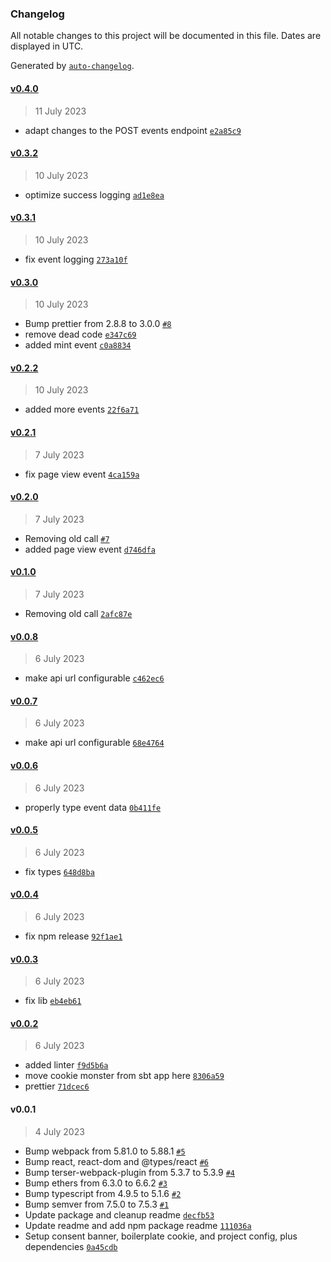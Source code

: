 ### Changelog

All notable changes to this project will be documented in this file. Dates are displayed in UTC.

Generated by [`auto-changelog`](https://github.com/CookPete/auto-changelog).

#### [v0.4.0](https://github.com/masa-finance/zksbt-cookie/compare/v0.3.2...v0.4.0)

> 11 July 2023

- adapt changes to the POST events endpoint [`e2a85c9`](https://github.com/masa-finance/zksbt-cookie/commit/e2a85c9795f443a3a9d06c9f73800e0396693afd)

#### [v0.3.2](https://github.com/masa-finance/zksbt-cookie/compare/v0.3.1...v0.3.2)

> 10 July 2023

- optimize success logging [`ad1e8ea`](https://github.com/masa-finance/zksbt-cookie/commit/ad1e8ea270bd70d2736bdf41848025f39c9c9d29)

#### [v0.3.1](https://github.com/masa-finance/zksbt-cookie/compare/v0.3.0...v0.3.1)

> 10 July 2023

- fix event logging [`273a10f`](https://github.com/masa-finance/zksbt-cookie/commit/273a10f452965f1c873c12f454439e565fae45d2)

#### [v0.3.0](https://github.com/masa-finance/zksbt-cookie/compare/v0.2.2...v0.3.0)

> 10 July 2023

- Bump prettier from 2.8.8 to 3.0.0 [`#8`](https://github.com/masa-finance/zksbt-cookie/pull/8)
- remove dead code [`e347c69`](https://github.com/masa-finance/zksbt-cookie/commit/e347c6992d4bb5869dc79ba398da49716b2bedce)
- added mint event [`c0a8834`](https://github.com/masa-finance/zksbt-cookie/commit/c0a88344122f4dfd4298754413752217d795d84f)

#### [v0.2.2](https://github.com/masa-finance/zksbt-cookie/compare/v0.2.1...v0.2.2)

> 10 July 2023

- added more events [`22f6a71`](https://github.com/masa-finance/zksbt-cookie/commit/22f6a7165a0344a7e9bff5604a9376c9d8597fa0)

#### [v0.2.1](https://github.com/masa-finance/zksbt-cookie/compare/v0.2.0...v0.2.1)

> 7 July 2023

- fix page view event [`4ca159a`](https://github.com/masa-finance/zksbt-cookie/commit/4ca159a6fa01d1217cc94b8deb1562afe4cb6ba3)

#### [v0.2.0](https://github.com/masa-finance/zksbt-cookie/compare/v0.1.0...v0.2.0)

> 7 July 2023

- Removing old call [`#7`](https://github.com/masa-finance/zksbt-cookie/pull/7)
- added page view event [`d746dfa`](https://github.com/masa-finance/zksbt-cookie/commit/d746dfa93a02922deff15bf9db08ece909071c05)

#### [v0.1.0](https://github.com/masa-finance/zksbt-cookie/compare/v0.0.8...v0.1.0)

> 7 July 2023

- Removing old call [`2afc87e`](https://github.com/masa-finance/zksbt-cookie/commit/2afc87e465b40a16528067f1f42e1d3cd31e21e2)

#### [v0.0.8](https://github.com/masa-finance/zksbt-cookie/compare/v0.0.7...v0.0.8)

> 6 July 2023

- make api url configurable [`c462ec6`](https://github.com/masa-finance/zksbt-cookie/commit/c462ec648d48f86b10ed493fc90b1c017aeaceef)

#### [v0.0.7](https://github.com/masa-finance/zksbt-cookie/compare/v0.0.6...v0.0.7)

> 6 July 2023

- make api url configurable [`68e4764`](https://github.com/masa-finance/zksbt-cookie/commit/68e476456a6ce8cc8fa04d00875a2381d05c14f8)

#### [v0.0.6](https://github.com/masa-finance/zksbt-cookie/compare/v0.0.5...v0.0.6)

> 6 July 2023

- properly type event data [`0b411fe`](https://github.com/masa-finance/zksbt-cookie/commit/0b411febb57e601f82133c0c6dcee4b7b3a66e97)

#### [v0.0.5](https://github.com/masa-finance/zksbt-cookie/compare/v0.0.4...v0.0.5)

> 6 July 2023

- fix types [`648d8ba`](https://github.com/masa-finance/zksbt-cookie/commit/648d8ba6240b6c6a7d8a6e6550e3d871f4fd925a)

#### [v0.0.4](https://github.com/masa-finance/zksbt-cookie/compare/v0.0.3...v0.0.4)

> 6 July 2023

- fix npm release [`92f1ae1`](https://github.com/masa-finance/zksbt-cookie/commit/92f1ae1708acf756f04324b99e250d7f10f62395)

#### [v0.0.3](https://github.com/masa-finance/zksbt-cookie/compare/v0.0.2...v0.0.3)

> 6 July 2023

- fix lib [`eb4eb61`](https://github.com/masa-finance/zksbt-cookie/commit/eb4eb610c985d40e1a89dc2d8d7d0f730659cab5)

#### [v0.0.2](https://github.com/masa-finance/zksbt-cookie/compare/v0.0.1...v0.0.2)

> 6 July 2023

- added linter [`f9d5b6a`](https://github.com/masa-finance/zksbt-cookie/commit/f9d5b6a58ed9a73bcff0dd4df48e65d4a520502f)
- move cookie monster from sbt app here [`8306a59`](https://github.com/masa-finance/zksbt-cookie/commit/8306a592c8aeeeeec7ea2b9afaba7bccb23c93dc)
- prettier [`71dcec6`](https://github.com/masa-finance/zksbt-cookie/commit/71dcec67cf5e1bf361ef9adc8c181e283090e8bc)

#### v0.0.1

> 4 July 2023

- Bump webpack from 5.81.0 to 5.88.1 [`#5`](https://github.com/masa-finance/zksbt-cookie/pull/5)
- Bump react, react-dom and @types/react [`#6`](https://github.com/masa-finance/zksbt-cookie/pull/6)
- Bump terser-webpack-plugin from 5.3.7 to 5.3.9 [`#4`](https://github.com/masa-finance/zksbt-cookie/pull/4)
- Bump ethers from 6.3.0 to 6.6.2 [`#3`](https://github.com/masa-finance/zksbt-cookie/pull/3)
- Bump typescript from 4.9.5 to 5.1.6 [`#2`](https://github.com/masa-finance/zksbt-cookie/pull/2)
- Bump semver from 7.5.0 to 7.5.3 [`#1`](https://github.com/masa-finance/zksbt-cookie/pull/1)
- Update package and cleanup readme [`decfb53`](https://github.com/masa-finance/zksbt-cookie/commit/decfb5391db21652fec3a885ea3f188d5b80fb62)
- Update readme and add npm package readme [`111036a`](https://github.com/masa-finance/zksbt-cookie/commit/111036a77750812ab1f590a14eda9d1e3345415d)
- Setup consent banner, boilerplate cookie, and project config, plus dependencies [`0a45cdb`](https://github.com/masa-finance/zksbt-cookie/commit/0a45cdb2d12695157b8121fb77332e2db1c9aa93)
